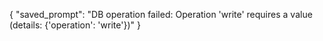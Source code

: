 {
  "saved_prompt": "DB operation failed: Operation 'write' requires a value (details: {'operation': 'write'})"
}